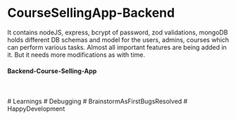﻿# CourseSellingApp-Backend
It contains nodeJS, express, bcrypt of password, zod validations, mongoDB holds different DB schemas and model for the users, admins, courses which can perform various tasks. Almost all important features are being added in it. But it needs more modifications as with time.
#### Backend-Course-Selling-App
<br/>
<br/>
# Learnings # Debugging # BrainstormAsFirstBugsResolved # HappyDevelopment





